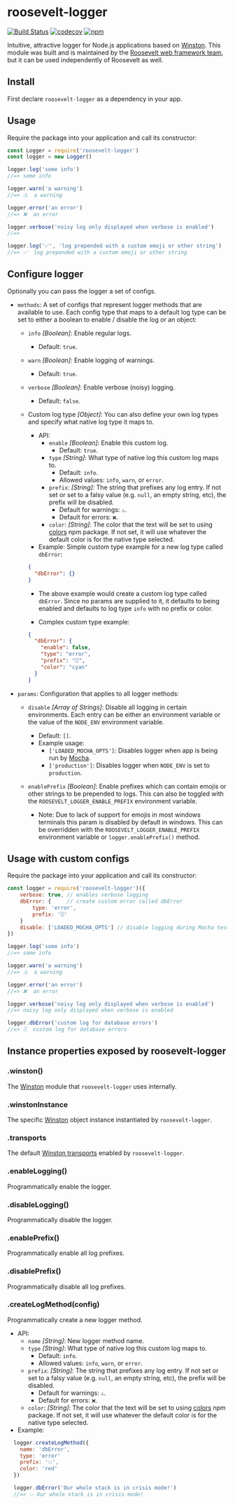 # roosevelt-logger

[![Build Status](https://travis-ci.org/rooseveltframework/roosevelt-logger.svg?branch=master)](https://travis-ci.org/rooseveltframework/roosevelt-logger) [![codecov](https://codecov.io/gh/rooseveltframework/roosevelt-logger/branch/master/graph/badge.svg)](https://codecov.io/gh/rooseveltframework/roosevelt-logger) [![npm](https://img.shields.io/npm/v/roosevelt-logger.svg)](https://www.npmjs.com/package/roosevelt-logger)

Intuitive, attractive logger for Node.js applications based on [Winston](https://github.com/winstonjs/winston). This module was built and is maintained by the [Roosevelt web framework team](https://github.com/rooseveltframework/roosevelt), but it can be used independently of Roosevelt as well.

## Install

First declare `roosevelt-logger` as a dependency in your app.

## Usage

Require the package into your application and call its constructor:

```js
const Logger = require('roosevelt-logger')
const logger = new Logger()

logger.log('some info')
//=> some info

logger.warn('a warning')
//=> ⚠️  a warning

logger.error('an error')
//=> ❌  an error

logger.verbose('noisy log only displayed when verbose is enabled')
//=>

logger.log('✅', 'log prepended with a custom emoji or other string')
//=> ✅  log prepended with a custom emoji or other string
```

## Configure logger

Optionally you can pass the logger a set of configs.

- `methods`: A set of configs that represent logger methods that are available to use. Each config type that maps to a default log type can be set to either a boolean to enable / disable the log or an object:

  - `info` *[Boolean]*: Enable regular logs.

    - Default: `true`.

  - `warn` *[Boolean]*: Enable logging of warnings.

    - Default: `true`.

  - `verbose` *[Boolean]*: Enable verbose (noisy) logging.

    - Default: `false`.

  - Custom log type *[Object]*: You can also define your own log types and specify what native log type it maps to.

    - API:
      - `enable` *[Boolean]*: Enable this custom log.
        - Default:  `true`.
      - `type` *[String]*: What type of native log this custom log maps to.
        - Default: `info`.
        - Allowed values: `info`, `warn`, or `error`.
      - `prefix`: *[String]*: The string that prefixes any log entry. If not set or set to a falsy value (e.g. `null`, an empty string, etc), the prefix will be disabled.
        - Default for warnings: `⚠️`.
        - Default for errors: `❌`.
      - `color`: *[String]*: The color that the text will be set to using [colors](https://www.npmjs.com/package/colors) npm package. If not set, it will use whatever the default color is for the native type selected.
    - Example: Simple custom type example for a new log type called `dbError`:

    ```json
    {
      "dbError": {}
    }
    ```

    - The above example would create a custom log type called `dbError`. Since no params are supplied to it, it defaults to being enabled and defaults to log type `info` with no prefix or color.

    - Complex custom type example:

    ```json
    {
      "dbError": {
        "enable": false,
        "type": "error",
        "prefix": "🗄",
        "color": "cyan"
      }
    }
    ```

- `params`: Configuration that applies to all logger methods:

  - `disable` *[Array of Strings]*: Disable all logging in certain environments. Each entry can be either an environment variable or the value of the `NODE_ENV` environment variable.
    - Default: `[]`.
    - Example usage:
      - `['LOADED_MOCHA_OPTS']`: Disables logger when app is being run by [Mocha](https://mochajs.org/).
      - `['production']`: Disables logger when `NODE_ENV` is set to `production`.

  - `enablePrefix` *[Boolean]*: Enable prefixes which can contain emojis or other strings to be prepended to logs. This can also be toggled with the `ROOSEVELT_LOGGER_ENABLE_PREFIX` environment variable.
    - Note: Due to lack of support for emojis in most windows terminals this param is disabled by default in windows. This can be overridden with the `ROOSEVELT_LOGGER_ENABLE_PREFIX` environment variable or `logger.enablePrefix()` method.

## Usage with custom configs

Require the package into your application and call its constructor:

```js
const logger = require('roosevelt-logger')({
    verbose: true, // enables verbose logging
    dbError: {     // create custom error called dbError
        type: 'error',
        prefix: '🗄'
    }
    disable: ['LOADED_MOCHA_OPTS'] // disable logging during Mocha tests
})

logger.log('some info')
//=> some info

logger.warn('a warning')
//=> ⚠️  a warning

logger.error('an error')
//=> ❌  an error

logger.verbose('noisy log only displayed when verbose is enabled')
//=> noisy log only displayed when verbose is enabled

logger.dbError('custom log for database errors')
//=> 🗄  custom log for database errors
```

## Instance properties exposed by roosevelt-logger

### .winston()

The [Winston](https://www.npmjs.com/package/winston) module that `roosevelt-logger` uses internally.

### .winstonInstance

The specific [Winston](https://www.npmjs.com/package/winston) object instance instantiated by `roosevelt-logger`.

### .transports

The default [Winston transports](https://github.com/winstonjs/winston#transports) enabled by `roosevelt-logger`.

### .enableLogging()

Programmatically enable the logger.

### .disableLogging()

Programmatically disable the logger.

### .enablePrefix()

Programmatically enable all log prefixes.

### .disablePrefix()

Programmatically disable all log prefixes.

### .createLogMethod(config)

Programmatically create a new logger method.

- API:
  - `name` *[String]*: New logger method name.
  - `type` *[String]*: What type of native log this custom log maps to.
    - Default: `info`.
    - Allowed values: `info`, `warn`, or `error`.
  - `prefix`: *[String]*: The string that prefixes any log entry. If not set or set to a falsy value (e.g. `null`, an empty string, etc), the prefix will be disabled.
    - Default for warnings: `⚠️`.
    - Default for errors: `❌`.
  - `color`: *[String]*: The color that the text will be set to using [colors](https://www.npmjs.com/package/colors) npm package. If not set, it will use whatever the default color is for the native type selected.
- Example:

```js
  logger.createLogMethod({
    name: 'dbError',
    type: 'error'
    prefix: '💥',
    color: 'red'
  })

  logger.dbError('Our whole stack is in crisis mode!')
  //=> 💥 Our whole stack is in crisis mode!
```
